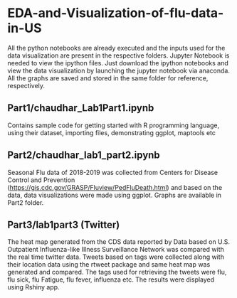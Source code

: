 # EDA-and-Visualization-of-flu-data-in-US
All the python notebooks are already executed and the inputs used for the data visualization are present in the respective folders. Jupyter Notebook is needed to view the ipython files. Just download the ipython notebooks and view the data visualization by launching the jupyter notebook via anaconda. All the graphs are saved and stored in the same folder for reference, respectively.

## Part1/chaudhar_Lab1Part1.ipynb
Contains sample code for getting started with R programming language, using their dataset, importing files, demonstrating ggplot, maptools etc

## Part2/chaudhar_lab1_part2.ipynb
Seasonal Flu data of 2018-2019 was collected from Centers for Disease Control and Prevention (https://gis.cdc.gov/GRASP/Fluview/PedFluDeath.html) and based on the data, data visualizations were made using ggplot. Graphs are available in Part2 folder.

## Part3/lab1part3 (Twitter)
The heat map generated from the CDS data reported by Data based on U.S. Outpatient Influenza-like Illness Surveillance Network was compared with the real time twitter data. Tweets based on tags were collected along with their location data using the rtweet package and same heat map was generated and compared. The tags used for retrieving the tweets were flu, flu sick, flu Fatigue, flu fever, influenza etc. The results were displayed using Rshiny app.
